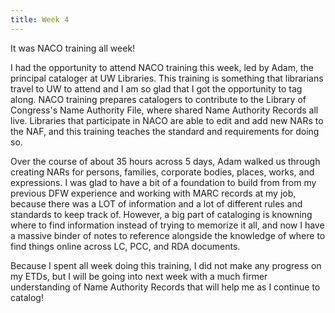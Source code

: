 ```yaml
---
title: Week 4
---
```


It was NACO training all week!

<!-- more -->

I had the opportunity to attend NACO training this week, led by Adam, the principal cataloger at UW Libraries. This training is something that librarians travel to UW to attend and I am so glad that I got the opportunity to tag along. NACO training prepares catalogers to contribute to the Library of Congress's Name Authority File, where shared Name Authority Records all live. Libraries that participate in NACO are able to edit and add new NARs to the NAF, and this training teaches the standard and requirements for doing so. 

Over the course of about 35 hours across 5 days, Adam walked us through creating NARs for persons, families, corporate bodies, places, works, and expressions. I was glad to have a bit of a foundation to build from from my previous DFW experience and working with MARC records at my job, because there was a LOT of information and a lot of different rules and standards to keep track of. However, a big part of cataloging is knowning where to find information instead of trying to memorize it all, and now I have a massive binder of notes to reference alongside the knowledge of where to find things online across LC, PCC, and RDA documents. 

Because I spent all week doing this training, I did not make any progress on my ETDs, but I will be going into next week with a much firmer understanding of Name Authority Records that will help me as I continue to catalog!
